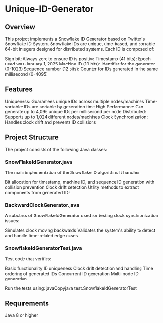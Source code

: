 # Unique-ID-Generator
## Overview
This project implements a Snowflake ID Generator based on Twitter's Snowflake ID System. Snowflake IDs are unique, time-based, and sortable 64-bit integers designed for distributed systems. Each ID is composed of:

Sign bit: Always zero to ensure ID is positive
Timestamp (41 bits): Epoch used was January 1, 2025
Machine ID (10 bits): Identifier for the generator (0-1023)
Sequence number (12 bits): Counter for IDs generated in the same millisecond (0-4095)

## Features

Uniqueness: Guarantees unique IDs across multiple nodes/machines
Time-sortable: IDs are sortable by generation time
High Performance: Can generate up to 4,096 unique IDs per millisecond per node
Distributed: Supports up to 1,024 different nodes/machines
Clock Synchronization: Handles clock drift and prevents ID collisions

## Project Structure
The project consists of the following Java classes:

### SnowFlakeIdGenerator.java
The main implementation of the Snowflake ID algorithm. It handles:

Bit allocation for timestamp, machine ID, and sequence
ID generation with collision prevention
Clock drift detection
Utility methods to extract components from generated IDs

### BackwardClockGenerator.java
A subclass of SnowFlakeIdGenerator used for testing clock synchronization issues:

Simulates clock moving backwards
Validates the system's ability to detect and handle time-related edge cases

### SnowflakeIdGeneratorTest.java
Test code that verifies:

Basic functionality
ID uniqueness
Clock drift detection and handling
Time ordering of generated IDs
Concurrent ID generation
Multi-node ID generation

Run the tests using:
javaCopyjava test.SnowflakeIdGeneratorTest

## Requirements

Java 8 or higher
